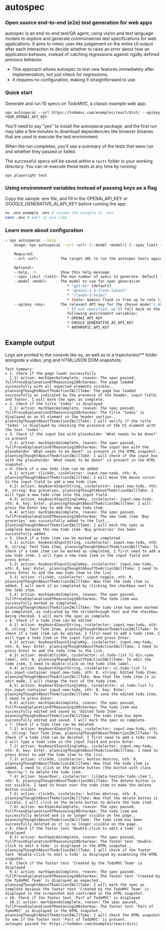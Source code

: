 # autospec

### Open source end-to-end (e2e) test generation for web apps

autospec is an end-to-end test/QA agent, using vision and text language models
to explore and generate commonsense test specifications for web applications.
It aims to mimic user-like judgement on the entire UI output after each
interaction to decide whether to raise an error about how an application
behaves, instead of catching regressions against rigidly defined previous
behavior.

-   This approach allows autospec to test new features immediately after
    implementation, not just check for regressions.
-   It requires no configuration, making it straightforward to use.

### Quick start

Generate and run 10 specs on TodoMVC, a classic example web app:

```
npx autospecai --url https://todomvc.com/examples/react/dist/ --apikey YOUR_OPENAI_API_KEY
```

You'll need to say "yes" to install the autospecai package, and the first run
may take a few minutes to download dependencies like browser binaries that are
used to execute the test environment.

When the run completes, you'll see a summary of the tests that were run and
whether they passed or failed.

The successful specs will be saved within a `tests` folder in your working
directory. You can re-execute these tests at any time by running:

```
npx playwright test
```

### Using environment variables instead of passing keys as a flag

Copy the sample .env file, and fill in the OPENAI_API_KEY
or GOOGLE_GENERATIVE_AI_API_KEY before running the app:

```bash
mv .env.example .env # rename the example to .env
nano .env # edit as you like
```

### Learn more about configuration

```bash
> npx autospecai --help
    Usage: npx autospecai --url <url> [--model <model>] [--spec_limit <limit>] [--help | -h]

    Required:
    --url <url>          The target URL to run the autospec tests against.

    Optional:
    --help, -h           Show this help message.
    --spec_limit <limit> The max number of specs to generate. Default 10.
    --model <model>      The model to use for spec generation
                            * "gpt-4o" (default)
                            * "gemini-1.5-flash-latest"
                            * "claude-3-haiku"
                            * (note: Gemini flash is free up to rate limits)
    --apikey <key>       The relevant API key for the chosen model's API.
                            * If not specified, we'll fall back on the
                            following environment variables:
                            * OPENAI_API_KEY
                            * GOOGLE_GENERATIVE_AI_API_KEY
                            * ANTHROPIC_API_KEY

```

## Example output

Logs are printed to the console like so, as well as to a trajectories/\*\*
folder alongside a video, png and HTML/JSON DOM snapshots:

```
Test Summary:
✔ 1. Check if the page loads successfully
  1.1) action: markSpecAsComplete, reason: The spec passed, fullProseExplanationOfReasoning100charmax: The page loaded successfully with all expected elements visible., planningThoughtAboutTheActionIWillTake: The page has loaded successfully as indicated by the presence of the header, input field, and footer. I will mark the spec as complete.
✔ 2. Check if the title 'todos' is displayed
  2.1) action: markSpecAsComplete, reason: The spec passed, fullProseExplanationOfReasoning100charmax: The title 'todos' is displayed as an h1 element in the header section., planningThoughtAboutTheActionIWillTake: I will verify if the title 'todos' is displayed by checking the presence of the h1 element with the text 'todos'.
✔ 3. Check if the input box with placeholder 'What needs to be done?' is present
  3.1) action: markSpecAsComplete, reason: The spec passed, fullProseExplanationOfReasoning100charmax: The input box with the placeholder 'What needs to be done?' is present in the HTML snapshot., planningThoughtAboutTheActionIWillTake: I will check if the input box with the placeholder 'What needs to be done?' is present in the HTML snapshot.
✔ 4. Check if a new todo item can be added
  4.1) action: clickOn, cssSelector: input.new-todo, nth: 0, planningThoughtAboutTheActionIWillTake: I will move the mouse cursor to the input field to add a new todo item.
  4.2) action: keyboardInputString, cssSelector: input.new-todo, nth: 0, string: Buy groceries, planningThoughtAboutTheActionIWillTake: I will type a new todo item into the input field.
  4.3) action: keyboardInputSingleKey, cssSelector: input.new-todo, nth: 0, key: Enter, planningThoughtAboutTheActionIWillTake: I will press the Enter key to add the new todo item.
  4.4) action: markSpecAsComplete, reason: The spec passed, fullProseExplanationOfReasoning100charmax: The new todo item 'Buy groceries' was successfully added to the list., planningThoughtAboutTheActionIWillTake: I will mark the spec as complete because the new todo item 'Buy groceries' has been successfully added.
✔ 5. Check if a todo item can be marked as completed
  5.1) action: keyboardInputString, cssSelector: input.new-todo, nth: 0, string: Test Todo Item, planningThoughtAboutTheActionIWillTake: To check if a todo item can be marked as completed, I first need to add a new todo item. I will type a new todo item in the input field and press Enter.
  5.2) action: keyboardInputSingleKey, cssSelector: input.new-todo, nth: 0, key: Enter, planningThoughtAboutTheActionIWillTake: I need to press Enter to add the new todo item to the list.
  5.3) action: clickOn, cssSelector: input.toggle, nth: 0, planningThoughtAboutTheActionIWillTake: Now that the todo item is added, I will mark it as completed by clicking the checkbox next to the todo item.
  5.4) action: markSpecAsComplete, reason: The spec passed, fullProseExplanationOfReasoning100charmax: The todo item was successfully marked as completed., planningThoughtAboutTheActionIWillTake: The todo item has been marked as completed, as indicated by the strikethrough text and the checkbox being checked. I will mark the spec as complete.
✔ 6. Check if a todo item can be edited
  6.1) action: keyboardInputString, cssSelector: input.new-todo, nth: 0, string: Test Todo Item, planningThoughtAboutTheActionIWillTake: To check if a todo item can be edited, I first need to add a todo item. I will type a todo item in the input field and press Enter.
  6.2) action: keyboardInputSingleKey, cssSelector: input.new-todo, nth: 0, key: Enter, planningThoughtAboutTheActionIWillTake: I need to press Enter to add the todo item to the list.
  6.3) action: doubleClickOn, cssSelector: ul.todo-list li div.view label, nth: 0, planningThoughtAboutTheActionIWillTake: To edit the todo item, I need to double-click on the todo item label.
  6.4) action: keyboardInputString, cssSelector: ul.todo-list li div.input-container input.new-todo, nth: 0, string: Edited Todo Item, planningThoughtAboutTheActionIWillTake: Now that the todo item is in edit mode, I will change the text of the todo item.
  6.5) action: keyboardInputSingleKey, cssSelector: ul.todo-list li div.input-container input.new-todo, nth: 0, key: Enter, planningThoughtAboutTheActionIWillTake: To save the edited todo item, I need to press Enter.
  6.6) action: markSpecAsComplete, reason: The spec passed, fullProseExplanationOfReasoning100charmax: The todo item was successfully edited and saved as 'Edited Todo Item'., planningThoughtAboutTheActionIWillTake: The todo item has been successfully edited and saved. I will mark the spec as complete.
✔ 7. Check if a todo item can be deleted
  7.1) action: keyboardInputString, cssSelector: input.new-todo, nth: 0, string: Test Todo Item, planningThoughtAboutTheActionIWillTake: To check if a todo item can be deleted, I first need to add a todo item. I will type a todo item in the input field and press Enter.
  7.2) action: keyboardInputSingleKey, cssSelector: input.new-todo, nth: 0, key: Enter, planningThoughtAboutTheActionIWillTake: I need to press Enter to add the todo item to the list.
  7.3) action: clickOn, cssSelector: button.destroy, nth: 0, planningThoughtAboutTheActionIWillTake: Now that the todo item is added, I need to click on the delete button (the button with class 'destroy') to delete the todo item.
  7.4) action: hoverOver, cssSelector: li[data-testid='todo-item'], nth: 0, planningThoughtAboutTheActionIWillTake: The delete button is not visible. I need to hover over the todo item to make the delete button visible.
  7.5) action: clickOn, cssSelector: button.destroy, nth: 0, planningThoughtAboutTheActionIWillTake: Now that the delete button is visible, I will click on the delete button to delete the todo item.
  7.6) action: markSpecAsComplete, reason: The spec passed, fullProseExplanationOfReasoning100charmax: The todo item was successfully deleted and is no longer visible on the page., planningThoughtAboutTheActionIWillTake: The todo item has been successfully deleted as it is no longer visible on the page.
✔ 8. Check if the footer text 'Double-click to edit a todo' is displayed
  8.1) action: markSpecAsComplete, reason: The spec passed, fullProseExplanationOfReasoning100charmax: The footer text 'Double-click to edit a todo' is displayed in the HTML snapshot., planningThoughtAboutTheActionIWillTake: I will check if the footer text 'Double-click to edit a todo' is displayed by examining the HTML snapshot.
✔ 9. Check if the footer text 'Created by the TodoMVC Team' is displayed
  9.1) action: markSpecAsComplete, reason: The spec passed, fullProseExplanationOfReasoning100charmax: The footer text 'Created by the TodoMVC Team' is displayed as expected., planningThoughtAboutTheActionIWillTake: I will mark the spec as complete because the footer text 'Created by the TodoMVC Team' is displayed in the screenshot and confirmed in the HTML snapshot.
✔ 10. Check if the footer text 'Part of TodoMVC' is displayed
  10.1) action: markSpecAsComplete, reason: The spec passed, fullProseExplanationOfReasoning100charmax: The footer text 'Part of TodoMVC' is displayed in the HTML snapshot., planningThoughtAboutTheActionIWillTake: I will check the HTML snapshot to see if the footer text 'Part of TodoMVC' is present.
autospec passed for https://todomvc.com/examples/react/dist/
```
